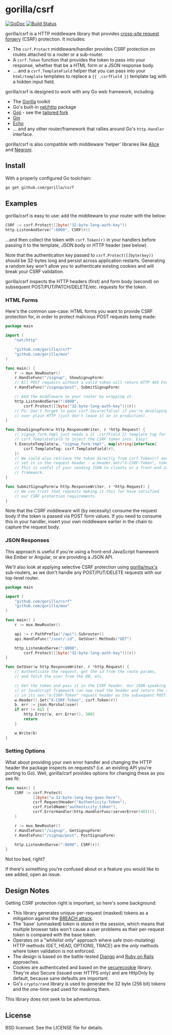 # gorilla/csrf
[![GoDoc](https://godoc.org/github.com/gorilla/csrf?status.svg)](https://godoc.org/github.com/gorilla/csrf) [![Build Status](https://travis-ci.org/gorilla/csrf.svg?branch=master)](https://travis-ci.org/gorilla/csrf)

gorilla/csrf is a HTTP middleware library that provides [cross-site request
forgery](http://blog.codinghorror.com/preventing-csrf-and-xsrf-attacks/) (CSRF)
 protection. It includes:

* The `csrf.Protect` middleware/handler provides CSRF protection on routes
  attached to a router or a sub-router.
* A `csrf.Token` function that provides the token to pass into your response,
  whether that be a HTML form or a JSON response body.
* ... and a `csrf.TemplateField` helper that you can pass into your `html/template`
  templates to replace a `{{ .csrfField }}` template tag with a hidden input
  field.

gorilla/csrf is designed to work with any Go web framework, including:

* The [Gorilla](http://www.gorillatoolkit.org/) toolkit
* Go's built-in [net/http](http://golang.org/pkg/net/http/) package
* [Goji](https://goji.io) - see the [tailored fork](https://github.com/goji/csrf)
* [Gin](https://github.com/gin-gonic/gin)
* [Echo](https://github.com/labstack/echo)
* ... and any other router/framework that rallies around Go's `http.Handler` interface.

gorilla/csrf is also compatible with middleware 'helper' libraries like
[Alice](https://github.com/justinas/alice) and [Negroni](https://github.com/codegangsta/negroni).

## Install

With a properly configured Go toolchain:
```sh
go get github.com/gorilla/csrf
```

## Examples

gorilla/csrf is easy to use: add the middleware to your router with
the below:

```go
CSRF := csrf.Protect([]byte("32-byte-long-auth-key"))
http.ListenAndServe(":8000", CSRF(r))
```

...and then collect the token with `csrf.Token(r)` in your handlers before
passing it to the template, JSON body or HTTP header (see below).

Note that the authentication key passed to `csrf.Protect([]byte(key))` should be
32-bytes long and persist across application restarts. Generating a random key
won't allow you to authenticate existing cookies and will break your CSRF
validation.

gorilla/csrf inspects the HTTP headers (first) and form body (second) on
subsequent POST/PUT/PATCH/DELETE/etc. requests for the token.

### HTML Forms

Here's the common use-case: HTML forms you want to provide CSRF protection for,
in order to protect malicious POST requests being made:

```go
package main

import (
    "net/http"

    "github.com/gorilla/csrf"
    "github.com/gorilla/mux"
)

func main() {
    r := mux.NewRouter()
    r.HandleFunc("/signup", ShowSignupForm)
    // All POST requests without a valid token will return HTTP 403 Forbidden.
    r.HandleFunc("/signup/post", SubmitSignupForm)

    // Add the middleware to your router by wrapping it.
    http.ListenAndServe(":8000",
        csrf.Protect([]byte("32-byte-long-auth-key"))(r))
    // PS: Don't forget to pass csrf.Secure(false) if you're developing locally
    // over plain HTTP (just don't leave it on in production).
}

func ShowSignupForm(w http.ResponseWriter, r *http.Request) {
    // signup_form.tmpl just needs a {{ .csrfField }} template tag for
    // csrf.TemplateField to inject the CSRF token into. Easy!
    t.ExecuteTemplate(w, "signup_form.tmpl", map[string]interface{
        csrf.TemplateTag: csrf.TemplateField(r),
    })
    // We could also retrieve the token directly from csrf.Token(r) and
    // set it in the request header - w.Header.Set("X-CSRF-Token", token)
    // This is useful if your sending JSON to clients or a front-end JavaScript
    // framework.
}

func SubmitSignupForm(w http.ResponseWriter, r *http.Request) {
    // We can trust that requests making it this far have satisfied
    // our CSRF protection requirements.
}
```

Note that the CSRF middleware will (by necessity) consume the request body if the
token is passed via POST form values. If you need to consume this in your
handler, insert your own middleware earlier in the chain to capture the request
body.

### JSON Responses

This approach is useful if you're using a front-end JavaScript framework like
Ember or Angular, or are providing a JSON API.

We'll also look at applying selective CSRF protection using
[gorilla/mux's](http://www.gorillatoolkit.org/pkg/mux) sub-routers,
as we don't handle any POST/PUT/DELETE requests with our top-level router.

```go
package main

import (
    "github.com/gorilla/csrf"
    "github.com/gorilla/mux"
)

func main() {
    r := mux.NewRouter()

    api := r.PathPrefix("/api").Subrouter()
    api.HandleFunc("/user/:id", GetUser).Methods("GET")

    http.ListenAndServe(":8000",
        csrf.Protect([]byte("32-byte-long-auth-key"))(r))
}

func GetUser(w http.ResponseWriter, r *http.Request) {
    // Authenticate the request, get the id from the route params,
    // and fetch the user from the DB, etc.

    // Get the token and pass it in the CSRF header. Our JSON-speaking client
    // or JavaScript framework can now read the header and return the token in
    // in its own "X-CSRF-Token" request header on the subsequent POST.
    w.Header().Set("X-CSRF-Token", csrf.Token(r))
    b, err := json.Marshal(user)
    if err != nil {
        http.Error(w, err.Error(), 500)
        return
    }

    w.Write(b)
}
```

### Setting Options

What about providing your own error handler and changing the HTTP header the
package inspects on requests? (i.e. an existing API you're porting to Go). Well,
gorilla/csrf provides options for changing these as you see fit:

```go
func main() {
    CSRF := csrf.Protect(
            []byte("a-32-byte-long-key-goes-here"),
            csrf.RequestHeader("Authenticity-Token"),
            csrf.FieldName("authenticity_token"),
            csrf.ErrorHandler(http.HandlerFunc(serverError(403))),
    )

    r := mux.NewRouter()
    r.HandleFunc("/signup", GetSignupForm)
    r.HandleFunc("/signup/post", PostSignupForm)

    http.ListenAndServe(":8000", CSRF(r))
}
```

Not too bad, right?

If there's something you're confused about or a feature you would like to see
added, open an issue.

## Design Notes

Getting CSRF protection right is important, so here's some background:

* This library generates unique-per-request (masked) tokens as a mitigation
  against the [BREACH attack](http://breachattack.com/).
* The 'base' (unmasked) token is stored in the session, which means that
  multiple browser tabs won't cause a user problems as their per-request token
  is compared with the base token.
* Operates on a "whitelist only" approach where safe (non-mutating) HTTP methods
  (GET, HEAD, OPTIONS, TRACE) are the *only* methods where token validation is not
  enforced.
* The design is based on the battle-tested
  [Django](https://docs.djangoproject.com/en/1.8/ref/csrf/) and [Ruby on
  Rails](http://api.rubyonrails.org/classes/ActionController/RequestForgeryProtection.html)
  approaches.
* Cookies are authenticated and based on the [securecookie](https://github.com/gorilla/securecookie)
  library. They're also Secure (issued over HTTPS only) and are HttpOnly
  by default, because sane defaults are important.
* Go's `crypto/rand` library is used to generate the 32 byte (256 bit) tokens
  and the one-time-pad used for masking them.

This library does not seek to be adventurous.

## License

BSD licensed. See the LICENSE file for details.
